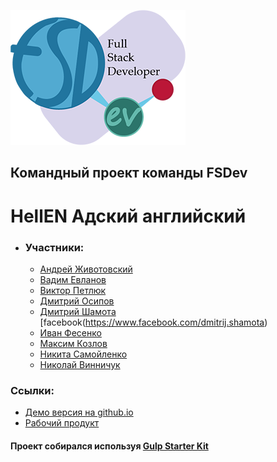 ![Banner](./logo.png)

## Командный проект команды FSDev

# HellEN Адский английский

- ### Участники:
  - [Андрей Животовский](https://github.com/AndriiZhyvotovskyi)
  - [Вадим Евланов](https://github.com/Google-Barma)
  - [Виктор Петлюк](https://github.com/chain-mailer)
  - [Дмитрий Осипов](https://github.com/Dima-Os)
  - [Дмитрий Шамота](https://github.com/dmitrij-sh) [facebook(https://www.facebook.com/dmitrij.shamota)
  - [Иван Фесенко](https://github.com/IvanFesenko)
  - [Максим Козлов](https://github.com/Maximusvin)
  - [Никита Самойленко](https://github.com/Bignichok)
  - [Николай Винничук](https://github.com/Mykola-Vynnychuk)

### Ссылки:

- [Демо версия на github.io](https://ivanfesenko.github.io/HellEN/)
- [Рабочий продукт](https://hellen.fun/)

#### Проект собирался используя [Gulp Starter Kit](https://github.com/luxplanjay/gulp-starter-kit)
